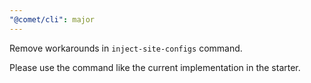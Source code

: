 ```yaml
---
"@comet/cli": major
---
```


Remove workarounds in `inject-site-configs` command.

Please use the command like the current implementation in the starter.
